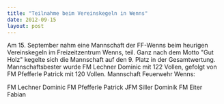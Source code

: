 ```yaml
---
title: "Teilnahme beim Vereinskegeln in Wenns"
date: 2012-09-15
layout: post
---
```


Am 15. September nahm eine Mannschaft der FF-Wenns beim heurigen Vereinskegeln im Freizeitzentrum Wenns, teil. Ganz nach dem Motto "Gut Holz" kegelte sich die Mannschaft auf den 9. Platz in der Gesamtwertung. Mannschaftsbester wurde FM Lechner Dominic mit 122 Vollen, gefolgt von FM Pfefferle Patrick mit 120 Vollen.
Mannschaft Feuerwehr Wenns:

FM Lechner Dominic
FM Pfefferle Patrick
JFM Siller Dominik
FM Eiter Fabian